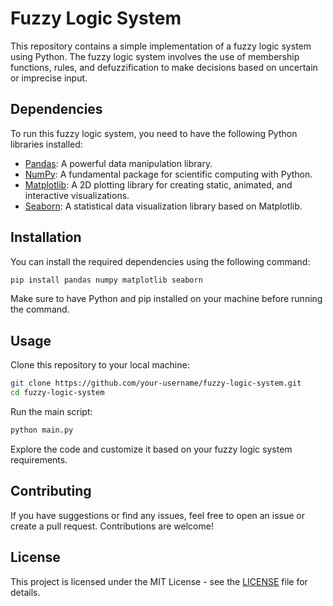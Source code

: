 # Fuzzy Logic System

This repository contains a simple implementation of a fuzzy logic system using Python. The fuzzy logic system involves the use of membership functions, rules, and defuzzification to make decisions based on uncertain or imprecise input.

## Dependencies

To run this fuzzy logic system, you need to have the following Python libraries installed:

- [Pandas](https://pandas.pydata.org/): A powerful data manipulation library.
- [NumPy](https://numpy.org/): A fundamental package for scientific computing with Python.
- [Matplotlib](https://matplotlib.org/): A 2D plotting library for creating static, animated, and interactive visualizations.
- [Seaborn](https://seaborn.pydata.org/): A statistical data visualization library based on Matplotlib.

## Installation

You can install the required dependencies using the following command:

```bash
pip install pandas numpy matplotlib seaborn
```

Make sure to have Python and pip installed on your machine before running the command.

## Usage

Clone this repository to your local machine:

```bash
git clone https://github.com/your-username/fuzzy-logic-system.git
cd fuzzy-logic-system
```

Run the main script:

```bash
python main.py
```

Explore the code and customize it based on your fuzzy logic system requirements.

## Contributing

If you have suggestions or find any issues, feel free to open an issue or create a pull request. Contributions are welcome!

## License

This project is licensed under the MIT License - see the [LICENSE](LICENSE) file for details.
